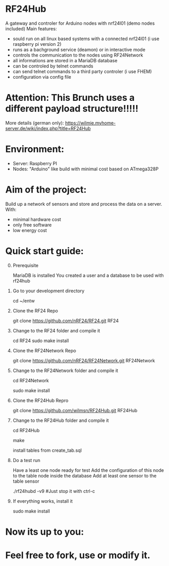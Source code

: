 # RF24Hub
A gateway and controler for Arduino nodes with nrf24l01 (demo nodes included)
Main features:
 - sould run on all linux based systems with a connected nrf24l01 (i use raspberry pi version 2)
 - runs as a bachground service (deamon) or in interactive mode
 - controls the communication to the nodes using RF24Network
 - all informations are stored in a MariaDB database
 - can be controled by telnet commands
 - can send telnet commands to a third party controler (i use FHEM)
 - configuration via config file

Attention: This Brunch uses a different payload structure!!!!!
==============================================================
More details (german only): https://wilmie.myhome-server.de/wiki/index.php?title=RF24Hub

Environment:
============
- Server: Raspberry PI
- Nodes: "Arduino" like build with minimal cost based on ATmega328P

Aim of the project:
===================
Build up a network of sensors and store and process the data on a server.
With:
- minimal hardware cost
- only free software
- low energy cost

Quick start guide:
=================
0. Prerequisite

   MariaDB is installed
   You created a user and a database to be used with rf24hub

1. Go to your development directory

   cd ~/entw

2.  Clone the RF24 Repo

    git clone https://github.com/nRF24/RF24.git RF24

3.  Change to the RF24 folder and compile it

    cd RF24
    sudo make install

4. Clone the RF24Network Repo

    git clone https://github.com/nRF24/RF24Network.git RF24Network

5. Change to the RF24Network folder and compile it

    cd RF24Network

    sudo make install

6. Clone the RF24Hub Repro

   git clone https://github.com/wilmsn/RF24Hub.git RF24Hub

7. Change to the RF24Hub folder and compile it

   cd RF24Hub

   make

   install tables from create_tab.sql

8. Do a test run

   Have a least one node ready for test
   Add the configuration of this node to the table node inside the database
   Add at least one sensor to the table sensor

   ./rf24hubd -v9  #Just stop it with ctrl-c

9. If everything works, install it

   sudo make install

Now its up to you:
==================
Feel free to fork, use or modify it.
=======

